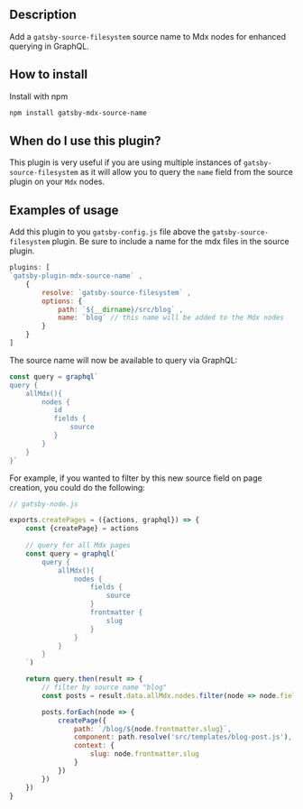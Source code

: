 ## Description

Add a `gatsby-source-filesystem` source name to Mdx nodes for enhanced querying in GraphQL.

## How to install

Install with npm

``` BASH
npm install gatsby-mdx-source-name
```

## When do I use this plugin?

This plugin is very useful if you are using multiple instances of `gatsby-source-filesystem` as it will allow you to query the `name` field from the source plugin on your `Mdx` nodes. 

## Examples of usage

Add this plugin to you `gatsby-config.js` file above the `gatsby-source-filesystem` plugin. Be sure to include a name for the mdx files in the source plugin.

``` js
plugins: [
`gatsby-plugin-mdx-source-name` ,
    {
        resolve: `gatsby-source-filesystem` ,
        options: {
            path: `${__dirname}/src/blog` ,
            name: `blog` // this name will be added to the Mdx nodes
        }
    }
]
```

The source name will now be available to query via GraphQL:

``` js
const query = graphql`
query {
    allMdx(){
        nodes {
           id
           fields {
               source
           }
        }
    }
}`
```

For example, if you wanted to filter by this new source field on page creation, you could do the following:

```js
// gatsby-node.js

exports.createPages = ({actions, graphql}) => {
    const {createPage} = actions
    
    // query for all Mdx pages
    const query = graphql(`
        query {
            allMdx(){
                nodes {
                    fields {
                        source
                    }
                    frontmatter {
                        slug
                    }
                }
            }
        }
    `)

    return query.then(result => {
        // filter by source name "blog"
        const posts = result.data.allMdx.nodes.filter(node => node.fields.source === 'blog')

        posts.forEach(node => {
            createPage({
                path: `/blog/${node.frontmatter.slug}`,
                component: path.resolve('src/templates/blog-post.js'),
                context: {
                    slug: node.frontmatter.slug
                }
            })
        })
    })
}
```
